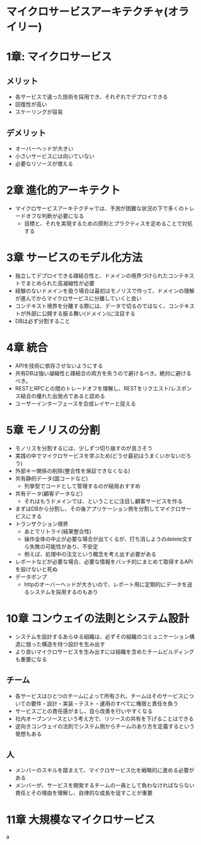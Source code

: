 # マイクロサービスアーキテクチャ(オライリー)
# 1章: マイクロサービス
## メリット
- 各サービスで違った技術を採用でき、それぞれでデプロイできる
- 回復性が高い
- スケーリングが容易

## デメリット
- オーバーヘッドが大きい
- 小さいサービスには向いていない
- 必要なリソースが増える

# 2章 進化的アーキテクト
- マイクロサービスアーキテクチャでは、予測が困難な状況の下で多くのトレードオフな判断が必要になる
    - 目標と、それを実現するための原則とプラクティスを定めることで対処する

# 3章 サービスのモデル化方法
- 独立してデプロイできる疎結合性と、ドメインの境界づけられたコンテキストでまとめられた高凝縮性が必要
- 経験のないドメインを扱う場合は最初はモノリスで作って、ドメインの理解が進んでからマイクロサービスに分離していくと良い
- コンテキスト境界を分離する際には、データで切るのではなく、コンテキストが外部に公開する振る舞い(ドメイン)に注目する
- DBは必ず分割すること

# 4章 統合
- APIを技術に依存させないようにする
- 共有DBは強い凝縮性と疎結合の両方を失うので避けるべき。絶対に避けるべき。
- RESTとRPCとの間のトレードオフを理解し、RESTをリクエスト/レスポンス結合の優れた出発点であると認める
- ユーザーインターフェースを合成レイヤーと捉える

# 5章 モノリスの分割
- モノリスを分割するには、少しずつ切り崩すのが良さそう
- 実践の中でマイクロサービスを学ぶため(どうせ最初はうまくいかないだろう)
- 外部キー関係の削除(整合性を保証できなくなる)
- 共有静的データ(国コードなど)
    - 列挙型でコードとして管理するのが結局おすすめ
- 共有データ(顧客データなど)
    - それはもうドメインでは、ということに注目し顧客サービスを作る
- まずはDBから分割し、その後アプリケーション側を分割してマイクロサービスにする
- トランザクション境界
    - あとでリトライ(結果整合性)
    - 操作全体の中止が必要な場合が出てくるが、打ち消しようのdelete文すら失敗の可能性があり、不安定
    - 例えば、処理中の注文という概念を考え出す必要がある
- レポートなどが必要な場合、必要な情報をバッチ的にまとめて取得するAPIを設けないと死ぬ
- データポンプ
    - httpのオーバーヘッドが大きいので、レポート用に定期的にデータを送るシステムを採用するのもあり

# 10章 コンウェイの法則とシステム設計
- システムを設計するあらゆる組織は、必ずその組織のコミュニケーション構造に倣った構造を持つ設計を生み出す
- より良いマイクロサービスを生み出すには組織を含めたチームビルディングも重要になる

## チーム
- 各サービスはひとつのチームによって所有され、チームはそのサービスについての要件・設計・実装・テスト・運用のすべてに権限と責任を負う
- サービスごとの責任感がまし、自ら改善を行いやすくなる
- 社内オープンソースという考え方で、リソースの共有を下げることはできる
- 逆向きコンウェイの法則でシステム側からチームのあり方を定義するという発想もある

## 人
- メンバーのスキルを踏まえて、マイクロサービス化を戦略的に進める必要がある
- メンバーが、サービスを開発するチームの一員として負わなければならない責任とその理由を理解し、自律的な成長を促すことが重要

# 11章 大規模なマイクロサービス





































a
